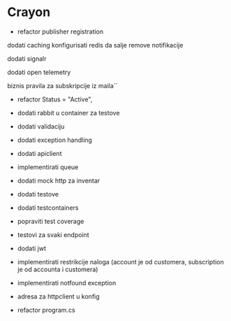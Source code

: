 # Crayon

* refactor publisher registration



dodati caching
konfigurisati redis da salje remove notifikacije

dodati signalr

dodati open telemetry


biznis pravila za subskripcije iz maila``


* refactor Status = "Active",

* dodati rabbit u container za testove


* dodati validaciju
* dodati exception handling

* dodati apiclient
* implementirati queue

* dodati mock http za inventar


* dodati testove
* dodati testcontainers
* popraviti test coverage
* testovi za svaki endpoint

* dodati jwt

* implementirati restrikcije naloga (account je od customera, subscription je od accounta i customera)
* implementirati notfound exception

* adresa za httpclient u konfig


* refactor program.cs